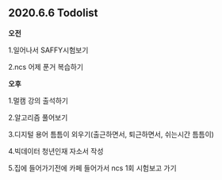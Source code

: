 ## 2020.6.6 Todolist

**오전**

1.일어나서 SAFFY시험보기

2.ncs 어제 푼거 복습하기



**오후**

1.멀캠 강의 출석하기

2.알고리즘 풀어보기

3.디지털 용어 틈틈이 외우기(출근하면서, 퇴근하면서, 쉬는시간 틈틈이)

4.빅데이터 청년인재 자소서 작성

5.집에 들어가기전에 카페 들어가서 ncs 1회 시험보고 가기